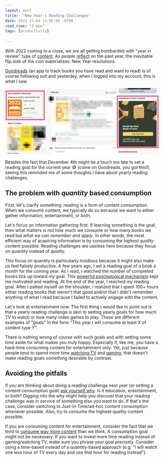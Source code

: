 ```yaml
---
layout: post
title:  "New Year's Reading Challenges"
date: 2022-12-04 13:05:00 -0700
read_time: "3 min"
tags: [productivity]

---
```


With 2022 coming to a close, we are all getting bombarded with "year in review" type of [content](https://www.spotify.com/us/wrapped/). As people [reflect](https://humanparts.medium.com/how-to-pull-off-a-personal-annual-review-bc3ae908f493) on the past year, the inevitable flip side of the coin materializes: New Year resolutions.

[Goodreads](http://goodreads.com/) (an app to track books you have read and want to read) is of course following suit and yesterday, when I logged into my account, this is what I saw.

![goodreads screenshot showing a signup for a yearly reading challenge](/assets/writing/reading-challenges-goodreads.png)

Besides the fact that December 4th might be a touch too late to set a reading goal for the current year 😅 (come on Goodreads, you got this!), seeing this reminded me of some thoughts I have about yearly reading challenges.

## The problem with _quantity_ based consumption

First, let's clarify something: reading is a form of content consumption. When we consume content, we typically do so because we want to either gather information, entertainment, or both.

Let's focus on information gathering first. If learning something is the goal, then what matters is not how much we consume or how many books we read but _what we can remember and apply_. In other words, the most efficient way of acquiring information is by consuming the _highest quality_ content possible. Reading challenges are useless here because they focus on _quantity_ instead of _quality_.

This focus on quantity is particularly insidious because it might also make us feel falsely productive. A few years ago, I set a reading goal of a book a month for the coming year. As I read, I watched the number of completed books tick up toward my goal. This [powerful psychological mechanism](https://jamesclear.com/paper-clips) kept me motivated and reading. At the end of the year, I reached my reading goal. After I patted myself on the shoulder, I realized that I spent 100+ hours either reading books that weren't that good and/or that I didn't remember anything of what I read because I failed to actively engage with the content.

Let's look at entertainment now. The first thing I would like to point out is that a yearly reading challenge is akin to setting yearly goals for how much TV to watch or how many video games to play. These are different examples of "goals" in the form "This year I will consume at least X of content type Y".

There is nothing wrong of course with such goals and with setting some time aside for what makes you truly happy. Especially if, like me, you have a hard-time consuming content for entertainment only. Yet, just because people tend to spend more time [watching TV](https://wordsrated.com/reading-vs-watching-tv/) and [gaming](https://wordsrated.com/reading-vs-gaming/), that doesn't make reading goals something desirable by contrast.

## Avoiding the pitfalls

If you are thinking about doing a reading challenge next year (or setting a content consumption goal) [ask yourself why](https://alegnoli.com/blog/why). Is it education, entertainment, or both? Digging into the why might help you discover that your reading challenge was in service of something else you want to do. If that's the case, consider switching to Just-in-Time/ad-hoc content consumption whenever possible. Also, try to consume the highest-quality content possible.

If you are consuming content for entertainment, consider the fact that we tend to [consume way more content](https://www.forbes.com/sites/johnbbrandon/2020/11/17/new-survey-says-were-spending-7-hours-per-day-consuming-online-media/) than we think. A consumption goal might not be necessary. If you want to invest more time reading instead of gaming/watching TV, make sure you phrase your goal precisely. Consider using a time-based instead of a quantity-based approach (e.g. "I will watch one less hour of TV every day and use that hour for reading instead").
